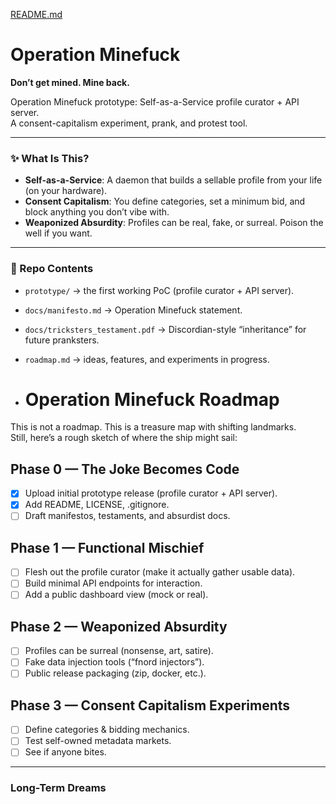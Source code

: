 [README.md](https://github.com/user-attachments/files/22067022/README.md)
# Operation Minefuck

**Don’t get mined. Mine back.**

Operation Minefuck prototype: Self-as-a-Service profile curator + API server.  
A consent-capitalism experiment, prank, and protest tool.

---

### ✨ What Is This?

- **Self-as-a-Service**: A daemon that builds a sellable profile from your life (on your hardware).
- **Consent Capitalism**: You define categories, set a minimum bid, and block anything you don’t vibe with.
- **Weaponized Absurdity**: Profiles can be real, fake, or surreal. Poison the well if you want.

---

### 🚀 Repo Contents
- `prototype/` → the first working PoC (profile curator + API server).
- `docs/manifesto.md` → Operation Minefuck statement.
- `docs/tricksters_testament.pdf` → Discordian-style “inheritance” for future pranksters.
- `roadmap.md` → ideas, features, and experiments in progress.

- # Operation Minefuck Roadmap

This is not a roadmap. This is a treasure map with shifting landmarks.  
Still, here’s a rough sketch of where the ship might sail:

## Phase 0 — The Joke Becomes Code
- [x] Upload initial prototype release (profile curator + API server).  
- [x] Add README, LICENSE, .gitignore.  
- [ ] Draft manifestos, testaments, and absurdist docs.  

## Phase 1 — Functional Mischief
- [ ] Flesh out the profile curator (make it actually gather usable data).  
- [ ] Build minimal API endpoints for interaction.  
- [ ] Add a public dashboard view (mock or real).  

## Phase 2 — Weaponized Absurdity
- [ ] Profiles can be surreal (nonsense, art, satire).  
- [ ] Fake data injection tools (“fnord injectors”).  
- [ ] Public release packaging (zip, docker, etc.).  

## Phase 3 — Consent Capitalism Experiments
- [ ] Define categories & bidding mechanics.  
- [ ] Test self-owned metadata markets.  
- [ ] See if anyone bites.  

---

### Long-Term Dreams
